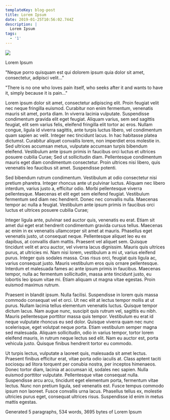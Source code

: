 ```yaml
---
templateKey: blog-post
title: Lorem Ipsum
date: 2019-01-25T10:56:02.744Z
description: |
  Lorem Ipsum
tags:
  - '1'
---
```

![](/img/71rxmabpegl._sl1500_.jpg)

Lorem Ipsum

"Neque porro quisquam est qui dolorem ipsum quia dolor sit amet, consectetur, adipisci velit..."

"There is no one who loves pain itself, who seeks after it and wants to have it, simply because it is pain..."

Lorem ipsum dolor sit amet, consectetur adipiscing elit. Proin feugiat velit nec neque fringilla euismod. Curabitur non enim fermentum, venenatis mauris sit amet, porta diam. In viverra lacinia vulputate. Suspendisse condimentum gravida elit eget feugiat. Aliquam varius, sem sed sagittis feugiat, elit sem varius felis, eleifend fringilla elit tortor ac eros. Nullam congue, ligula id viverra sagittis, ante turpis luctus libero, vel condimentum quam sapien ac velit. Integer nec tincidunt lacus. In hac habitasse platea dictumst. Curabitur aliquet convallis lorem, non imperdiet eros molestie in. Sed ultrices accumsan metus, vulputate accumsan turpis bibendum eleifend. Vestibulum ante ipsum primis in faucibus orci luctus et ultrices posuere cubilia Curae; Sed ut sollicitudin diam. Pellentesque condimentum mauris eget diam condimentum consectetur. Proin ultrices nisi libero, quis venenatis leo faucibus sit amet. Suspendisse potenti.

Sed bibendum rutrum condimentum. Vestibulum at odio consectetur nisi pretium pharetra. Integer rhoncus ante ut pulvinar luctus. Aliquam nec libero interdum, varius justo a, efficitur odio. Morbi pellentesque viverra pellentesque. Maecenas et elit eget sem eleifend feugiat. Vestibulum fermentum sed diam nec hendrerit. Donec nec convallis nulla. Maecenas tempor ac nulla a feugiat. Vestibulum ante ipsum primis in faucibus orci luctus et ultrices posuere cubilia Curae;

Integer ligula ante, pulvinar sed auctor quis, venenatis eu erat. Etiam sit amet dui eget erat hendrerit condimentum gravida cursus tellus. Maecenas ac enim in ex venenatis ullamcorper sit amet at mauris. Phasellus eget venenatis justo, ut consequat neque. Pellentesque aliquet leo eu ex dapibus, at convallis diam mattis. Praesent vel aliquet sem. Quisque tincidunt velit et arcu auctor, vel viverra lacus dignissim. Mauris quis ultrices purus, at ultricies mi. Nam nisi lorem, vestibulum a mi ut, varius eleifend purus. Integer quis sodales massa. Cras risus orci, feugiat quis ligula ac, varius consequat justo. Mauris vestibulum eros quis ornare pellentesque. Interdum et malesuada fames ac ante ipsum primis in faucibus. Maecenas tempor, nulla ac fermentum sollicitudin, massa ante tincidunt justo, eu lobortis leo ipsum vitae mi. Etiam aliquam ut magna vitae egestas. Proin euismod maximus rutrum.

Praesent in blandit ipsum. Nulla facilisi. Suspendisse in lorem quis massa commodo consequat vel et orci. Ut nec elit at lectus tempor mollis at ut purus. Nullam lacinia tellus elementum venenatis luctus. Quisque tempor dictum lacus. Nam augue nunc, suscipit quis rutrum vel, sagittis eu nibh. Mauris pellentesque porttitor massa quis tempor. Vestibulum eu erat id neque vulputate rhoncus eu sed dolor. Quisque viverra quam nec nunc scelerisque, eget volutpat neque porta. Etiam vestibulum semper magna sed malesuada. Aliquam sollicitudin, odio in varius tempor, tortor lorem eleifend mauris, in rutrum neque lectus sed elit. Nam eu auctor est, porta vehicula justo. Quisque finibus hendrerit tortor eu commodo.

Ut turpis lectus, vulputate a laoreet quis, malesuada sit amet lectus. Praesent finibus efficitur erat, vitae porta odio iaculis at. Class aptent taciti sociosqu ad litora torquent per conubia nostra, per inceptos himenaeos. Donec tortor diam, lacinia at accumsan id, sodales nec sapien. Nulla euismod porttitor vulputate. Pellentesque vitae consequat nulla. Suspendisse arcu arcu, tincidunt eget elementum porta, fermentum vitae lectus. Nunc non pretium ligula, sed venenatis est. Fusce tempus commodo ipsum non laoreet. Fusce convallis urna lacus. Phasellus tellus ex, molestie ultricies purus eget, consequat ultrices risus. Suspendisse id enim in metus mattis egestas.

Generated 5 paragraphs, 534 words, 3695 bytes of Lorem Ipsum
